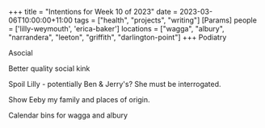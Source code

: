 +++
title = "Intentions for Week 10 of 2023"
date = 2023-03-06T10:00:00+11:00
tags = ["health", "projects", "writing"]
[Params]
people = ['lilly-weymouth', 'erica-baker']
locations = ["wagga", "albury", "narrandera", "leeton", "griffith", "darlington-point"]
+++
Podiatry

Asocial

Better quality social kink

Spoil Lilly - potentially Ben & Jerry's? She must be interrogated.

Show Eeby my family and places of origin.

Calendar bins for wagga and albury